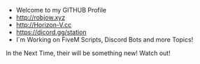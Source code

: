 - Welcome to my GITHUB Profile
- http://robjow.xyz
- http://Horizon-V.cc
- https://dicord.gg/station
- I´m Working on FiveM Scripts, Discord Bots and more Topics!

In the Next Time, their will be something new!
Watch out!

<!---
robjow/robjow is a ✨ special ✨ repository because its `README.md` (this file) appears on your GitHub profile.
You can click the Preview link to take a look at your changes.
--->
